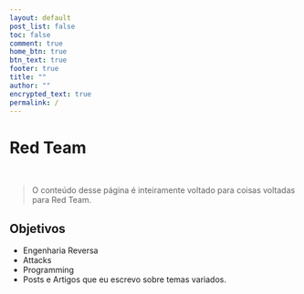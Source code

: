 ```yaml
---
layout: default
post_list: false
toc: false
comment: true
home_btn: true
btn_text: true
footer: true
title: ""
author: ""
encrypted_text: true
permalink: /
---
```


# Red Team

<br>

>O conteúdo desse página é inteiramente voltado para coisas voltadas para Red Team.

## Objetivos

- Engenharia Reversa
- Attacks
- Programming
- Posts e Artigos que eu escrevo sobre temas variados.
